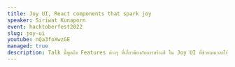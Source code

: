 ```yaml
---
title: Joy UI, React components that spark joy
speaker: Siriwat Kunaporn
event: hacktoberfest2022
slug: joy-ui
youtube: nQa3foXwzGE
managed: true
description: Talk นี้พูดถึง Features ต่างๆ ที่เกี่ยวข้องกับการสร้างสี ใน Joy UI ที่ช่วยลดเวลาให้กับนักพัฒนาได้เป็นอย่างมาก
---
```

